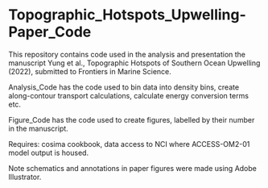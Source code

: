 # Topographic_Hotspots_Upwelling-Paper_Code

This repository contains code used in the analysis and presentation the manuscript Yung et al., Topographic Hotspots of Southern Ocean Upwelling (2022), submitted to Frontiers in Marine Science.

Analysis_Code has the code used to bin data into density bins, create along-contour transport calculations, calculate energy conversion terms etc.

Figure_Code has the code used to create figures, labelled by their number in the manuscript.

Requires: cosima cookbook, data access to NCI where ACCESS-OM2-01 model output is housed.

Note schematics and annotations in paper figures were made using Adobe Illustrator.
